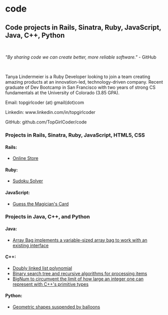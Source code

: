 # code
<h2>Code projects in Rails, Sinatra, Ruby, JavaScript, Java, C++, Python</h2><br>
<p><i>"By sharing code we can create better, more reliable software."</i> - GitHub</p><br> 
<p>Tanya Lindermeier is a Ruby Developer looking to join a team creating amazing products at an innovation-led, technology-driven company.  Recent graduate of Dev Bootcamp in San Francisco with two years of strong CS fundamentals at the University of Colorado (3.85 GPA).</p>  
<p>Email: topgirlcoder (at) gmail(dot)com</p>
<p>Linkedin: www.linkedin.com/in/topgirlcoder</p> 
<p>GitHub: github.com/TopGirlCoder/code</p>

<h3>Projects in Rails, Sinatra, Ruby, JavaScript, HTML5, CSS</h3>
<h4>Rails:</h4>
<ul>
	<li><a href="rails/online-shop">Online Store</a></li>
</ul>

<h4>Ruby:</h4>
<ul>
	<li><a href="ruby/sudoku">Sudoku Solver</a></li>
</ul>

<h4>JavaScript:</h4>
<ul>
	<li><a href="javaScript/magician">Guess the Magician's Card</a></li>
</ul>

<h3>Projects in Java, C++, and Python</h3>
<h4>Java:</h4>
<ul>
	<li><a href="java/ArrayBag">Array Bag implements a variable-sized array bag to work with an existing interface</a></li>
</ul>

<h4>C++:</h4>
<ul>
	<li><a href="cPlusPlus/DoublyLinkedList">Doubly linked list polynomial</a></li>
	<li><a href="cPlusPlus/BinarySearchTreeBag">Binary search tree and recursive algorithms for processing items</a></li>	
	<li><a href="cPlusPlus/BigNum">BigNum to circumvent the limit of how large an integer one can represent with C++'s primitive types</a></li>
</ul>

<h4>Python:</h4>
<ul>
	<li><a href="python/caterpillar">Geometric shapes suspended by balloons</a></li>
</ul>